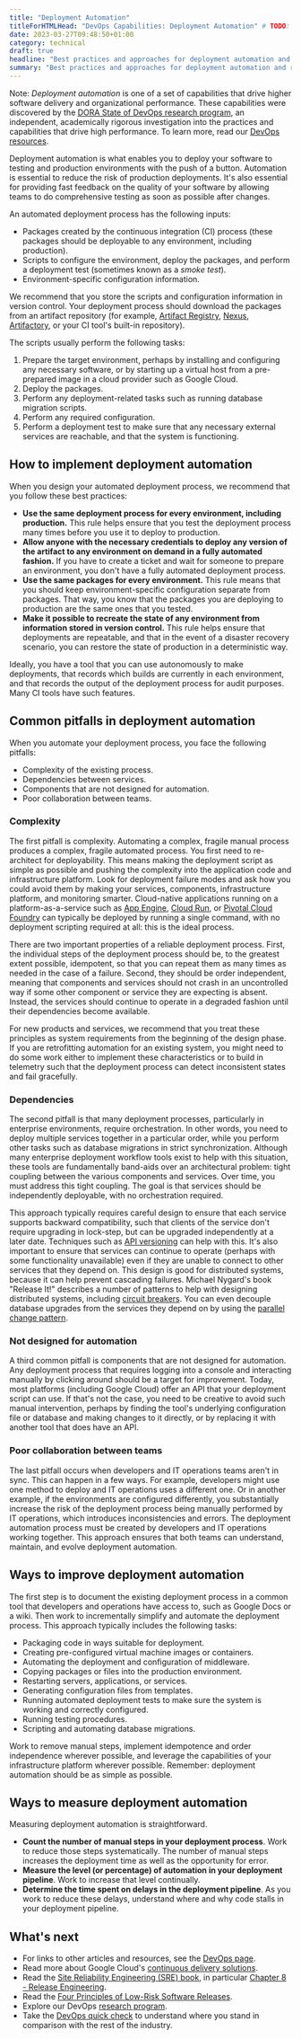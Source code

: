 ```yaml
---
title: "Deployment Automation"
titleForHTMLHead: "DevOps Capabilities: Deployment Automation" # TODO: can we DRY this out?
date: 2023-03-27T09:48:50+01:00
category: technical
draft: true
headline: "Best practices and approaches for deployment automation and reducing manual intervention in the release process."
summary: "Best practices and approaches for deployment automation and reducing manual intervention in the release process."
---
```


Note: *Deployment automation* is one of a set of capabilities that drive
higher software delivery and organizational performance. These capabilities were
discovered by the
[DORA State of DevOps research program](/),
an independent, academically rigorous investigation into the practices and
capabilities that drive high performance. To learn more, read our
[DevOps resources](https://cloud.google.com/devops).

Deployment automation is what enables you to deploy your software to testing
and production environments with the push of a button. Automation is essential
to reduce the risk of production deployments. It's also essential for providing
fast feedback on the quality of your software by allowing teams to do
comprehensive testing as soon as possible after changes.

An automated deployment process has the following inputs:

-   Packages created by the continuous integration (CI) process (these
    packages should be deployable to any environment, including production).
-   Scripts to configure the environment, deploy the packages, and perform a
    deployment test (sometimes known as a *smoke test*).
-   Environment-specific configuration information.

We recommend that you store the scripts and configuration information in
version control. Your deployment process should download the packages from an
artifact repository (for example,
[Artifact Registry](https://cloud.google.com/artifact-registry),
[Nexus](https://www.sonatype.com/nexus-repository-sonatype),
[Artifactory](https://jfrog.com/artifactory/),
or your CI tool's built-in repository).

The scripts usually perform the following tasks:

1.  Prepare the target environment, perhaps by installing and configuring
    any necessary software, or by starting up a virtual host from a
    pre-prepared image in a cloud provider such as Google Cloud.
2.  Deploy the packages.
3.  Perform any deployment-related tasks such as running database migration
    scripts.
4.  Perform any required configuration.
5.  Perform a deployment test to make sure that any necessary external
    services are reachable, and that the system is functioning.

## How to implement deployment automation

When you design your automated deployment process, we recommend that you follow
these best practices:

-   **Use the same deployment process for every environment, including
    production.** This rule helps ensure that you test the deployment process
    many times before you use it to deploy to production.
-   **Allow anyone with the necessary credentials to deploy any version of
    the artifact to any environment on demand in a fully automated fashion.**
    If you have to create a ticket and wait for someone to prepare an
    environment, you don't have a fully automated deployment process.
-   **Use the same packages for every environment.** This rule means that
    you should keep environment-specific configuration separate from packages.
    That way, you know that the packages you are deploying to production are
    the same ones that you tested.
-   **Make it possible to recreate the state of any environment from
    information stored in version control.** This rule helps ensure that
    deployments are repeatable, and that in the event of a disaster recovery
    scenario, you can restore the state of production in a deterministic way.

Ideally, you have a tool that you can use autonomously to make deployments,
that records which builds are currently in each environment, and that records
the output of the deployment process for audit purposes. Many CI tools have such
features.

## Common pitfalls in deployment automation

When you automate your deployment process, you face the following pitfalls:

-   Complexity of the existing process.
-   Dependencies between services.
-   Components that are not designed for automation.
-   Poor collaboration between teams.

### Complexity

The first pitfall is complexity. Automating a complex, fragile manual process
produces a complex, fragile automated process. You first need to re-architect
for deployability. This means making the deployment script as simple as possible
and pushing the complexity into the application code and infrastructure
platform. Look for deployment failure modes and ask how you could avoid them by
making your services, components, infrastructure platform, and monitoring
smarter. Cloud-native applications running on a platform-as-a-service such as
[App Engine](https://cloud.google.com/appengine),
[Cloud Run](https://cloud.google.com/run),
or
[Pivotal Cloud Foundry](https://cloud.google.com/migrate/kf/docs/2.11/concepts/compare-services)
can typically be deployed by running a single command, with no deployment
scripting required at all: this is the ideal process.

There are two important properties of a reliable deployment process. First, the
individual steps of the deployment process should be, to the greatest extent
possible, idempotent, so that you can repeat them as many times as needed in
the case of a failure. Second, they should be order independent, meaning that
components and services should not crash in an uncontrolled way if some other
component or service they are expecting is absent. Instead, the services should
continue to operate in a degraded fashion until their dependencies become
available.

For new products and services, we recommend that you treat these principles as
system requirements from the beginning of the design phase. If you are
retrofitting automation for an existing system, you might need to do some work
either to implement these characteristics or to build in telemetry such that the
deployment process can detect inconsistent states and fail gracefully.

### Dependencies

The second pitfall is that many deployment processes, particularly in
enterprise environments, require orchestration. In other words, you need to
deploy multiple services together in a particular order, while you perform other
tasks such as database migrations in strict synchronization. Although many
enterprise deployment workflow tools exist to help with this situation, these
tools are fundamentally band-aids over an architectural problem: tight coupling
between the various components and services. Over time, you must address this
tight coupling. The goal is that services should be independently deployable,
with no orchestration required.

This approach typically requires careful design to ensure that each service
supports backward compatibility, such that clients of the service don't require
upgrading in lock-step, but can be upgraded independently at a later date.
Techniques such as
[API versioning](https://cloud.google.com/architecture/migrating-a-monolithic-app-to-microservices-gke#api_contracts)
can help with this. It's also important to ensure that services can continue to
operate (perhaps with some functionality unavailable) even if they are unable to
connect to other services that they depend on. This design is good for
distributed systems, because it can help prevent cascading failures. Michael
Nygard's book "Release It!" describes a number of patterns to help with
designing distributed systems, including
[circuit breakers](https://martinfowler.com/bliki/CircuitBreaker.html).
You can even decouple database upgrades from the services they depend on by
using the
[parallel change pattern](https://martinfowler.com/bliki/ParallelChange.html).

### Not designed for automation

A third common pitfall is components that are not designed for automation. Any
deployment process that requires logging into a console and interacting manually
by clicking around should be a target for improvement. Today, most platforms
(including Google Cloud) offer an API that your deployment script can use. If
that's not the case, you need to be creative to avoid such manual intervention,
perhaps by finding the tool's underlying configuration file or database and
making changes to it directly, or by replacing it with another tool that does
have an API.

### Poor collaboration between teams

The last pitfall occurs when developers and IT operations teams aren't in sync.
This can happen in a few ways. For example, developers might use one method to
deploy and IT operations uses a different one. Or in another example, if the
environments are configured differently, you substantially increase the risk of
the deployment process being manually performed by IT operations, which
introduces inconsistencies and errors. The deployment automation process must be
created by developers and IT operations working together. This approach ensures
that both teams can understand, maintain, and evolve deployment automation.

## Ways to improve deployment automation

The first step is to document the existing deployment process in a common tool
that developers and operations have access to, such as Google Docs or a wiki.
Then work to incrementally simplify and automate the deployment process. This
approach typically includes the following tasks:

-   Packaging code in ways suitable for deployment.
-   Creating pre-configured virtual machine images or containers.
-   Automating the deployment and configuration of middleware.
-   Copying packages or files into the production environment.
-   Restarting servers, applications, or services.
-   Generating configuration files from templates.
-   Running automated deployment tests to make sure the system is working
    and correctly configured.
-   Running testing procedures.
-   Scripting and automating database migrations.

Work to remove manual steps, implement idempotence and order independence
wherever possible, and leverage the capabilities of your infrastructure platform
wherever possible. Remember: deployment automation should be as simple as
possible.

## Ways to measure deployment automation

Measuring deployment automation is straightforward.

-   **Count the number of manual steps in your deployment process**. Work
    to reduce those steps systematically. The number of manual steps increases
    the deployment time as well as the opportunity for error.
-   **Measure the level (or percentage) of automation in your deployment
    pipeline**. Work to increase that level continually.
-   **Determine the time spent on delays in the deployment pipeline**. As you
    work to reduce these delays, understand where and why code stalls in your
    deployment pipeline.

## What's next

-   For links to other articles and resources, see the
    [DevOps page](https://cloud.google.com/devops).
-   Read more about Google Cloud's
    [continuous delivery solutions](https://cloud.google.com/solutions/continuous-delivery).
-   Read the
    [Site Reliability Engineering (SRE) book](https://landing.google.com/sre/books/),
    in particular
    [Chapter 8 - Release Engineering](https://landing.google.com/sre/sre-book/chapters/release-engineering/).
-   Read the
    [Four Principles of Low-Risk Software Releases](http://www.informit.com/articles/article.aspx?p=1833567).
-   Explore our DevOps
    [research program](/).
-   Take the
    [DevOps quick check](/quickcheck/)
    to understand where you stand in comparison with the rest of the industry.